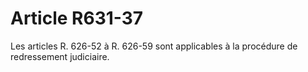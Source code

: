 # Article R631-37

Les articles R. 626-52 à R. 626-59 sont applicables à la procédure de redressement judiciaire.
